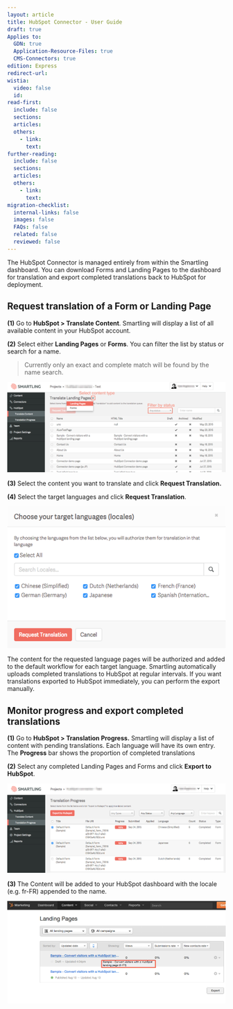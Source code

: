 ```yaml
---
layout: article
title: HubSpot Connector - User Guide
draft: true
Applies to:
  GDN: true
  Application-Resource-Files: true
  CMS-Connectors: true
edition: Express
redirect-url:
wistia:
  video: false
  id:
read-first:
  include: false
  sections:
  articles:
  others:
    - link:
      text:
further-reading:
  include: false
  sections:
  articles:
  others:
    - link:
      text:
migration-checklist:
  internal-links: false
  images: false
  FAQs: false
  related: false
  reviewed: false
---
```



The HubSpot Connector is managed entirely from within the Smartling dashboard. You can download Forms and Landing Pages to the dashboard for translation and export completed translations back to HubSpot for deployment.

## Request translation of a Form or Landing Page

**(1)** Go to **HubSpot &gt; Translate Content**. Smartling will display a list of all available content in your HubSpot account.

**(2)** Select either **Landing Pages** or **Forms**. You can filter the list by status or search for a name.

> Currently only an exact and complete match will be found by the name search.

![](/uploads/versions/smartling___translate_content-2---x----1297-536x---.png)

**(3)** Select the content you want to translate and click **Request Translation.**

**(4)** Select the target languages and click **Request Translation**.

![medium](/uploads/versions/smartling___translate_content-3---x----574-372x---.png)

The content for the requested language pages will be authorized and added to the default workflow for each target language. Smartling automatically uploads completed translations to HubSpot at regular intervals. If you want translations exported to HubSpot immediately, you can perform the export manually.

## Monitor progress and export completed translations

**(1)** Go to **HubSpot &gt; Translation Progress.** Smartling will display a list of content with pending translations. Each language will have its own entry. The **Progress** bar shows the proportion of completed translations

**(2)** Select any completed Landing Pages and Forms and click **Export to HubSpot**.

![](/uploads/versions/smartling___translation_progress---x----1288-527x---.png)

**(3)** The Content will be added to your HubSpot dashboard with the locale (e.g. fr-FR) appended to the name.

![](/uploads/versions/image01---x----968-454x---.png)